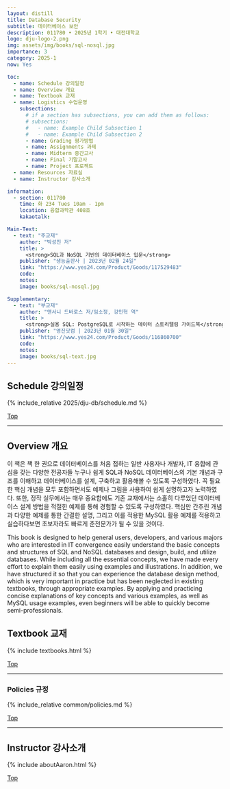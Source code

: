 ```yaml
---
layout: distill
title: Database Security
subtitle: 데이터베이스 보안
description: 011780 • 2025년 1학기 • 대전대학교
logo: dju-logo-2.png
img: assets/img/books/sql-nosql.jpg
importance: 3
category: 2025-1
now: Yes

toc:
  - name: Schedule 강의일정
  - name: Overview 개요
  - name: Textbook 교재
  - name: Logistics 수업운영
    subsections:
      # if a section has subsections, you can add them as follows:
      # subsections:
      #   - name: Example Child Subsection 1
      #   - name: Example Child Subsection 2
      - name: Grading 평가방법
      - name: Assignments 과제
      - name: Midterm 중간고사
      - name: Final 기말고사
      - name: Project 프로젝트
  - name: Resources 자료실
  - name: Instructor 강사소개

information:
  - section: 011780
    time: 화 234 Tues 10am - 1pm
    location: 융합과학관 408호
    kakaotalk:

Main-Text:
  - text: "주교재"
    author: "박성진 저"
    title: >
      <strong>SQL과 NoSQL 기반의 데이터베이스 입문</strong>
    publisher: "생능출판사 | 2023년 02월 24일"
    link: "https://www.yes24.com/Product/Goods/117529483"
    code:
    notes:
    image: books/sql-nosql.jpg

Supplementary:
  - text: "부교재"
    author: "앤서니 드바로스 저/임소정, 강민혁 역"
    title: >
      <strong>실용 SQL: PostgreSQL로 시작하는 데이터 스토리텔링 가이드북</strong>
    publisher: "영진닷컴 | 2023년 01월 30일"
    link: "https://www.yes24.com/Product/Goods/116860700"
    code:
    notes:
    image: books/sql-text.jpg
---
```


## Schedule 강의일정

{% include_relative 2025/dju-db/schedule.md %}

<a class="btncv" href="#">Top</a>

---

## Overview 개요

이 책은 책 한 권으로 데이터베이스를 처음 접하는 일반 사용자나 개발자, IT 융합에 관심을 갖는 다양한 전공자들 누구나 쉽게 SQL과 NoSQL 데이터베이스의 기본 개념과 구조를 이해하고 데이터베이스를 설계, 구축하고 활용해볼 수 있도록 구성하였다. 꼭 필요한 핵심 개념을 모두 포함하면서도 예제나 그림을 사용하여 쉽게 설명하고자 노력하였다. 또한, 정작 실무에서는 매우 중요함에도 기존 교재에서는 소홀히 다루었던 데이터베이스 설계 방법을 적절한 예제를 통해 경험할 수 있도록 구성하였다. 핵심만 간추린 개념과 다양한 예제를 통한 간결한 설명, 그리고 이를 적용한 MySQL 활용 예제를 적용하고 실습하다보면 초보자라도 빠르게 준전문가가 될 수 있을 것이다.

This book is designed to help general users, developers, and various majors who are interested in IT convergence easily understand the basic concepts and structures of SQL and NoSQL databases and design, build, and utilize databases. While including all the essential concepts, we have made every effort to explain them easily using examples and illustrations. In addition, we have structured it so that you can experience the database design method, which is very important in practice but has been neglected in existing textbooks, through appropriate examples. By applying and practicing concise explanations of key concepts and various examples, as well as MySQL usage examples, even beginners will be able to quickly become semi-professionals.

## Textbook 교재

{% include textbooks.html %}

<a class="btncv" href="#">Top</a>

---

### Policies 규정

{% include_relative common/policies.md %}

<a class="btncv" href="#">Top</a>

---

## Instructor 강사소개

{% include aboutAaron.html %}

<a class="btncv" href="#">Top</a>
